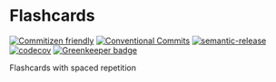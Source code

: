 # Flashcards

[![Commitizen friendly](https://img.shields.io/badge/commitizen-friendly-brightgreen.svg)](http://commitizen.github.io/cz-cli/) [![Conventional Commits](https://img.shields.io/badge/Conventional%20Commits-1.0.0-green.svg?color=brightgreen)](https://conventionalcommits.org) [![semantic-release](https://img.shields.io/badge/%20%20%F0%9F%93%A6%F0%9F%9A%80-semantic--release-e10079.svg?color=brightgreen)](https://github.com/semantic-release/semantic-release) [![codecov](https://codecov.io/gh/jetthusher/flashcards/branch/development/graph/badge.svg)](https://codecov.io/gh/jetthusher/flashcards) [![Greenkeeper badge](https://badges.greenkeeper.io/jetthusher/flashcards.svg)](https://greenkeeper.io/)

Flashcards with spaced repetition
